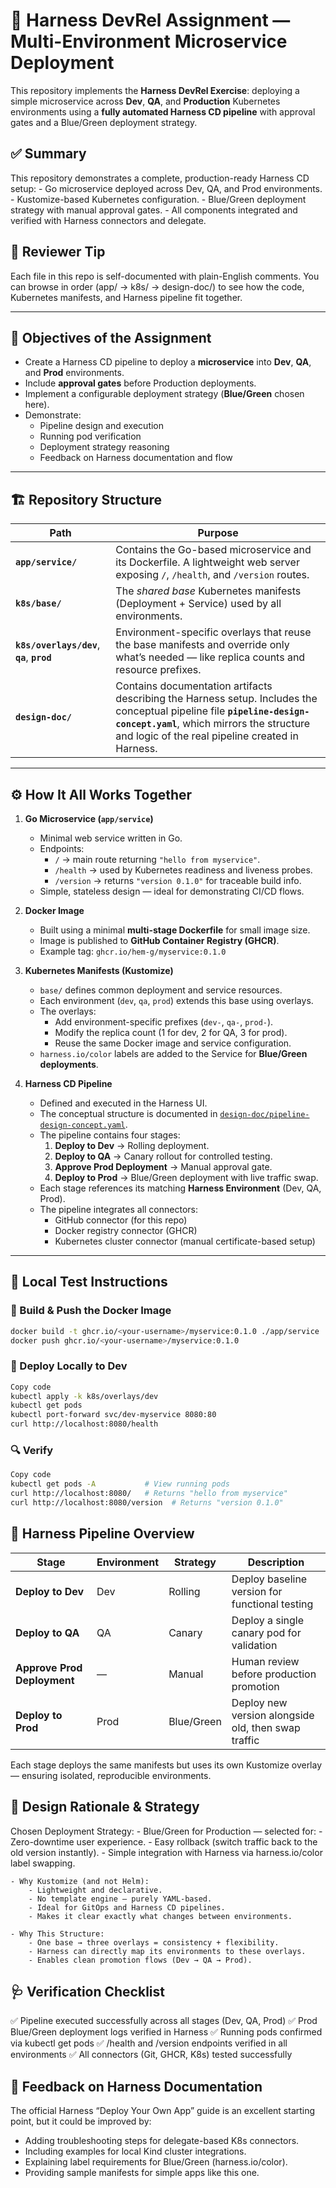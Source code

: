 # 🚀 Harness DevRel Assignment — Multi-Environment Microservice Deployment

This repository implements the **Harness DevRel Exercise**: deploying a simple microservice across **Dev**, **QA**, and **Production** Kubernetes environments using a **fully automated Harness CD pipeline** with approval gates and a Blue/Green deployment strategy.

## ✅ Summary
This repository demonstrates a complete, production-ready Harness CD setup:
    - Go microservice deployed across Dev, QA, and Prod environments.
    - Kustomize-based Kubernetes configuration.
    - Blue/Green deployment strategy with manual approval gates.
    - All components integrated and verified with Harness connectors and delegate.

## 👀 Reviewer Tip
Each file in this repo is self-documented with plain-English comments.
You can browse in order (app/ → k8s/ → design-doc/) to see how the code, Kubernetes manifests, and Harness pipeline fit together.

---

## 🎯 Objectives of the Assignment

- Create a Harness CD pipeline to deploy a **microservice** into **Dev**, **QA**, and **Prod** environments.
- Include **approval gates** before Production deployments.
- Implement a configurable deployment strategy (**Blue/Green** chosen here).
- Demonstrate:
  - Pipeline design and execution
  - Running pod verification
  - Deployment strategy reasoning
  - Feedback on Harness documentation and flow

---

## 🏗️ Repository Structure

| Path | Purpose |
|------|----------|
| **`app/service/`** | Contains the Go-based microservice and its Dockerfile. A lightweight web server exposing `/`, `/health`, and `/version` routes. |
| **`k8s/base/`** | The *shared base* Kubernetes manifests (Deployment + Service) used by all environments. |
| **`k8s/overlays/dev`**, **`qa`**, **`prod`** | Environment-specific overlays that reuse the base manifests and override only what’s needed — like replica counts and resource prefixes. |
| **`design-doc/`** | Contains documentation artifacts describing the Harness setup. Includes the conceptual pipeline file **`pipeline-design-concept.yaml`**, which mirrors the structure and logic of the real pipeline created in Harness. |

---

## ⚙️ How It All Works Together

1. **Go Microservice (`app/service`)**
   - Minimal web service written in Go.
   - Endpoints:
     - `/` → main route returning `"hello from myservice"`.
     - `/health` → used by Kubernetes readiness and liveness probes.
     - `/version` → returns `"version 0.1.0"` for traceable build info.
   - Simple, stateless design — ideal for demonstrating CI/CD flows.

2. **Docker Image**
   - Built using a minimal **multi-stage Dockerfile** for small image size.
   - Image is published to **GitHub Container Registry (GHCR)**.
   - Example tag: `ghcr.io/hem-g/myservice:0.1.0`

3. **Kubernetes Manifests (Kustomize)**
   - `base/` defines common deployment and service resources.
   - Each environment (`dev`, `qa`, `prod`) extends this base using overlays.
   - The overlays:
     - Add environment-specific prefixes (`dev-`, `qa-`, `prod-`).
     - Modify the replica count (1 for dev, 2 for QA, 3 for prod).
     - Reuse the same Docker image and service configuration.
   - `harness.io/color` labels are added to the Service for **Blue/Green deployments**.

4. **Harness CD Pipeline**
   - Defined and executed in the Harness UI.
   - The conceptual structure is documented in [`design-doc/pipeline-design-concept.yaml`](design-doc/pipeline-design-concept.yaml).
   - The pipeline contains four stages:
     1. **Deploy to Dev** → Rolling deployment.
     2. **Deploy to QA** → Canary rollout for controlled testing.
     3. **Approve Prod Deployment** → Manual approval gate.
     4. **Deploy to Prod** → Blue/Green deployment with live traffic swap.
   - Each stage references its matching **Harness Environment** (Dev, QA, Prod).
   - The pipeline integrates all connectors:
     - GitHub connector (for this repo)
     - Docker registry connector (GHCR)
     - Kubernetes cluster connector (manual certificate-based setup)

---

## 🧪 Local Test Instructions

### 🧱 Build & Push the Docker Image
```bash
docker build -t ghcr.io/<your-username>/myservice:0.1.0 ./app/service
docker push ghcr.io/<your-username>/myservice:0.1.0
```

### 🚀 Deploy Locally to Dev

```bash
Copy code
kubectl apply -k k8s/overlays/dev
kubectl get pods
kubectl port-forward svc/dev-myservice 8080:80
curl http://localhost:8080/health
```

### 🔍 Verify

```bash
Copy code
kubectl get pods -A           # View running pods
curl http://localhost:8080/   # Returns "hello from myservice"
curl http://localhost:8080/version  # Returns "version 0.1.0"
```

## 🧩 Harness Pipeline Overview

| Stage                       | Environment | Strategy   | Description                                         |
| --------------------------- | ----------- | ---------- | --------------------------------------------------- |
| **Deploy to Dev**           | Dev         | Rolling    | Deploy baseline version for functional testing      |
| **Deploy to QA**            | QA          | Canary     | Deploy a single canary pod for validation           |
| **Approve Prod Deployment** | —           | Manual     | Human review before production promotion            |
| **Deploy to Prod**          | Prod        | Blue/Green | Deploy new version alongside old, then swap traffic |

Each stage deploys the same manifests but uses its own Kustomize overlay — ensuring isolated, reproducible environments.

## 🧠 Design Rationale & Strategy
Chosen Deployment Strategy:
    - Blue/Green for Production — selected for:
        - Zero-downtime user experience.
        - Easy rollback (switch traffic back to the old version instantly).
        - Simple integration with Harness via harness.io/color label swapping.

    - Why Kustomize (and not Helm):
        - Lightweight and declarative.
        - No template engine — purely YAML-based.
        - Ideal for GitOps and Harness CD pipelines.
        - Makes it clear exactly what changes between environments.

    - Why This Structure:
        - One base → three overlays = consistency + flexibility.
        - Harness can directly map its environments to these overlays.
        - Enables clean promotion flows (Dev → QA → Prod).

## 🩺 Verification Checklist

✅ Pipeline executed successfully across all stages (Dev, QA, Prod)
✅ Prod Blue/Green deployment logs verified in Harness
✅ Running pods confirmed via kubectl get pods
✅ /health and /version endpoints verified in all environments
✅ All connectors (Git, GHCR, K8s) tested successfully

## 💬 Feedback on Harness Documentation

The official Harness “Deploy Your Own App” guide is an excellent starting point, but it could be improved by:
- Adding troubleshooting steps for delegate-based K8s connectors.
- Including examples for local Kind cluster integrations.
- Explaining label requirements for Blue/Green (harness.io/color).
- Providing sample manifests for simple apps like this one.

